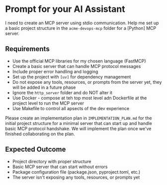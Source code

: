 # Prompt for your AI Assistant

I need to create an MCP server using stdio communication. Help me set up a basic project structure in the `acme-devops-mcp` folder for a [Python] MCP server.

## Requirements

- Use the official MCP libraries for my chosen language (FastMCP)
- Create a basic server that can handle MCP protocol messages
- Include proper error handling and logging
- Set up the project with `[uv]` for dependency management
- Do not expose any tools, resources, or prompts from the server yet, they will be added in a future phase
- Ignore the `http_server` folder and do NOT alter it
- Use Docker - compose at teh top most level adn Dockerfile at the project level to run the MCP server
- Use Makefile to control all apsects of the dev experience

Please create an implementation plan in `IMPLEMENTATION_PLAN.md` for the initial project structure for a minimal server that can start up and handle basic MCP protocol handshake. We will implement the plan once we've finished collaborating on the plan.

## Expected Outcome

- Project directory with proper structure
- Basic MCP server that can start without errors
- Package configuration file (package.json, pyproject.toml, etc.)
- The server isn't exposing any tools, resources, or prompts yet